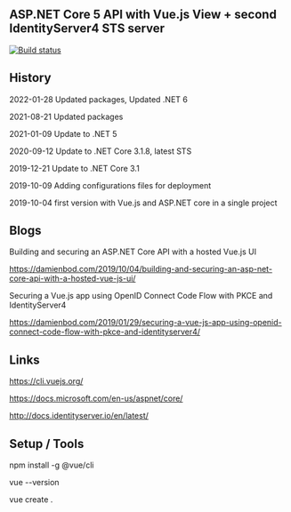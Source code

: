 ## ASP.NET Core 5 API with Vue.js View + second IdentityServer4 STS server

[![Build status](https://ci.appveyor.com/api/projects/status/lqiqgxxq929eghlb?svg=true)](https://ci.appveyor.com/project/damienbod/aspnetcoremvcvuejs)

## History

2022-01-28 Updated packages, Updated .NET 6

2021-08-21 Updated packages

2021-01-09 Update to .NET 5

2020-09-12 Update to .NET Core 3.1.8, latest STS

2019-12-21 Update to .NET Core 3.1

2019-10-09 Adding configurations files for deployment

2019-10-04 first version with Vue.js and ASP.NET core in a single project

## Blogs

Building and securing an ASP.NET Core API with a hosted Vue.js UI

https://damienbod.com/2019/10/04/building-and-securing-an-asp-net-core-api-with-a-hosted-vue-js-ui/

Securing a Vue.js app using OpenID Connect Code Flow with PKCE and IdentityServer4

https://damienbod.com/2019/01/29/securing-a-vue-js-app-using-openid-connect-code-flow-with-pkce-and-identityserver4/

## Links 

https://cli.vuejs.org/

https://docs.microsoft.com/en-us/aspnet/core/

http://docs.identityserver.io/en/latest/

## Setup / Tools

npm install -g @vue/cli

vue --version

vue create .



